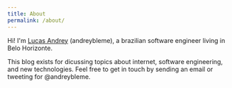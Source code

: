 ```yaml
---
title: About
permalink: /about/
---
```


Hi! I'm [Lucas Andrey](https://www.linkedin.com/in/andreybleme/) (andreybleme), a brazilian software engineer living in Belo Horizonte. 

This blog exists for dicussing topics about internet, software engineering, and new technologies. Feel free to get in touch by sending an email or tweeting for @andreybleme.